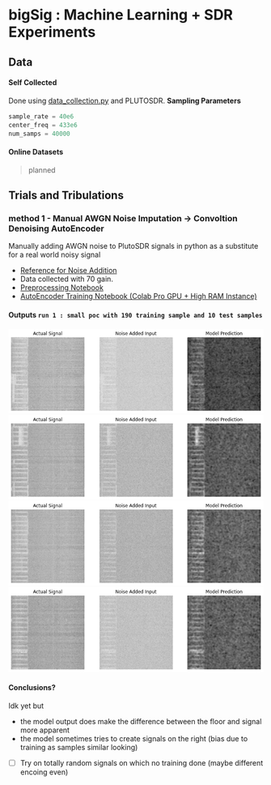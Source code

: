 # bigSig : Machine Learning + SDR Experiments 



## Data 

#### Self Collected  

Done using [data_collection.py](./data_collection.py) and PLUTOSDR. 
__Sampling Parameters__

``` python
sample_rate = 40e6
center_freq = 433e6
num_samps = 40000 
```
#### Online Datasets 

> planned

## Trials and Tribulations 

### method 1 - Manual AWGN Noise Imputation -> Convoltion Denoising AutoEncoder
Manually adding AWGN noise to PlutoSDR signals in python as a substitute for a real world noisy signal 
- [Reference for Noise Addition](https://pysdr.org/content/noise.html)<br/>
- Data collected with 70 gain. 
- [Preprocessing Notebook](./m1_preprocessing.ipynb)<br/>
- [AutoEncoder Training Notebook (Colab Pro GPU + High RAM Instance)](./m1_train_colab.ipynb) <br/>

#### Outputs `run 1 : small poc with 190 training sample and 10 test samples`
![op1](./assets/m1_op1.png)
![op2](./assets/m1_op2.png)
![op3](./assets/m1_op3.png)
![op4](./assets/m1_op4.png)





#### Conclusions? 
Idk yet but 
- the model output does make the difference between the floor and signal more apparent 
- the model sometimes tries to create signals on the right (bias due to training as samples similar looking)
- [ ] Try on totally random signals on which no training done (maybe different encoing even)
